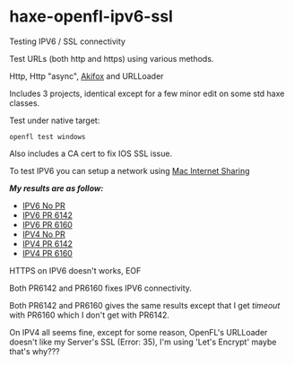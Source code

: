 # haxe-openfl-ipv6-ssl
Testing IPV6 / SSL connectivity

Test URLs (both http and https) using various methods.

Http, Http "async", [Akifox](https://github.com/yupswing/akifox-asynchttp) and URLLoader

Includes 3 projects, identical except for a few minor edit on some std haxe classes.

Test under native target:
```
openfl test windows
```

Also includes a CA cert to fix IOS SSL issue.

To test IPV6 you can setup a network using [Mac Internet Sharing](https://developer.apple.com/library/content/documentation/NetworkingInternetWeb/Conceptual/NetworkingOverview/UnderstandingandPreparingfortheIPv6Transition/UnderstandingandPreparingfortheIPv6Transition.html#//apple_ref/doc/uid/TP40010220-CH213-SW16)

***My results are as follow:***

- [IPV6 No PR](results/IPV6_NOPR.md)
- [IPV6 PR 6142](results/IPV6_PR6142.md)
- [IPV6 PR 6160](results/IPV6_PR6160.md)
- [IPV4 No PR](results/IPV4_NOPR.md)
- [IPV4 PR 6142](results/IPV4_PR6142.md)
- [IPV4 PR 6160](results/IPV4_6160.md)

HTTPS on IPV6 doesn't works, EOF

Both PR6142 and PR6160 fixes IPV6 connectivity.

Both PR6142 and PR6160 gives the same results except that I get *timeout* with PR6160 which I don't get with PR6142.

On IPV4 all seems fine, except for some reason, OpenFL's URLLoader doesn't like my Server's SSL (Error: 35), I'm using 'Let's Encrypt' maybe that's why???

